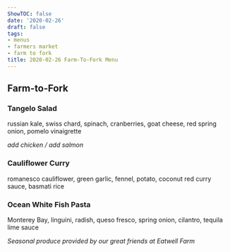 ```yaml
---
ShowTOC: false
date: '2020-02-26'
draft: false
tags:
- menus
- farmers market
- farm to fork
title: 2020-02-26 Farm-To-Fork Menu
---
```


## Farm\-to\-Fork

### Tangelo Salad

russian kale, swiss chard, spinach, cranberries, 
goat cheese, red spring onion, pomelo vinaigrette

*add chicken / add salmon*

### Cauliflower Curry

romanesco cauliflower,  green garlic, fennel, 
potato, coconut red curry sauce, basmati rice

### Ocean White Fish Pasta

Monterey Bay, linguini, radish, queso fresco,
spring onion, cilantro, tequila lime sauce


*Seasonal produce provided by our great friends at Eatwell Farm*
